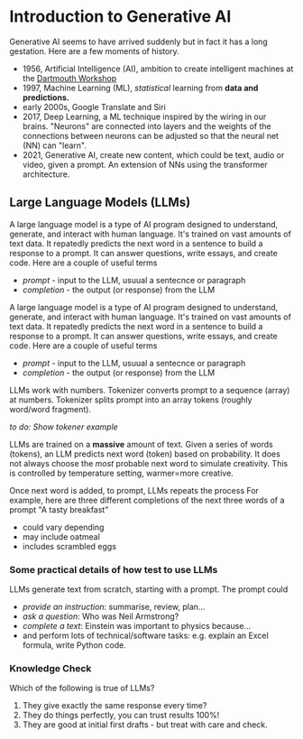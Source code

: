 # Introduction to Generative AI

Generative AI seems to have arrived suddenly but in fact it has a long gestation.  Here are a few moments of history.

* 1956, Artificial Intelligence (AI), ambition to create intelligent machines at the [Dartmouth Workshop](https://en.wikipedia.org/wiki/Dartmouth_workshop)
* 1997, Machine Learning (ML), _statistical_ learning from **data and predictions.**
* early 2000s, Google Translate and Siri
* 2017, Deep Learning, a ML technique inspired by the wiring in our brains.  "Neurons" are connected into layers and the weights of the connections between neurons can be adjusted so that the neural net (NN) can "learn".
* 2021, Generative AI, create new content, which could be text, audio or video, given a prompt.  An extension of NNs using the transformer architecture.

## Large Language Models (LLMs)

A large language model is a type of AI program designed to understand, generate, and interact with human language. It's trained on vast amounts of text data.  It repatedly predicts the next word in a sentence to build a response to a prompt.  It can answer questions, write essays, and create code. 
Here are a couple of useful terms
* *prompt*  - input to the LLM, usuual a sentecnce or paragraph
* *completion* - the output (or response) from the LLM  

A large language model is a type of AI program designed to understand, generate, and interact with human language. It's trained on vast amounts of text data.  It repatedly predicts the next word in a sentence to build a response to a prompt.  It can answer questions, write essays, and create code. 
Here are a couple of useful terms
* *prompt*  - input to the LLM, usuual a sentecnce or paragraph
* *completion* - the output (or response) from the LLM  

LLMs work with numbers. Tokenizer converts prompt to a sequence (array) at numbers. Tokenizer splits prompt into an array tokens (roughly word/word fragment).  

_to do: Show tokener example_

LLMs are trained on a **massive** amount of text.
Given a series of words (tokens), an LLM predicts next word (token) based on probability.  It does not always choose the _most_ probable next word to simulate creativity. This is controlled by temperature setting, warmer=more creative. 

Once next word is added, to prompt, LLMs repeats the process
For example, here are three different completions of the next three words of a prompt "A tasty breakfast"
* could vary depending
* may include oatmeal
* includes scrambled eggs

### Some practical details of how test to use LLMs
LLMs generate text from scratch, starting with a prompt. The prompt could
- _provide an instruction_: summarise, review, plan...
- _ask a question_: Who was Neil Armstrong?
- _complete a text_: Einstein was important to physics because...
- and perform lots of technical/software tasks: e.g. explain an Excel formula, write Python code.

### Knowledge Check
Which of the following is true of LLMs?
1. They give exactly the same response every time?
2. They do things perfectly, you can trust results 100%!
3. They are good at initial first drafts - but treat with care and check.
 
